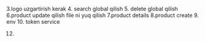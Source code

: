 <!-- 1 sign in qilganda notification chiqarish kerak -->
<!-- 2. access token ni local storagedan uchirish -->
3.logo uzgartirish kerak
4. search global qilish
5. delete global qilish
6.product update qilish file ni yuq qilish 
7.product details
8.product create
9. env 
10. token service
<!-- 11. not found 404 -->
12. 

